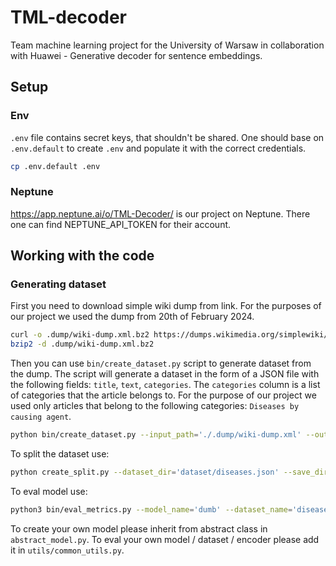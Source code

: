 # TML-decoder

Team machine learning project for the University of Warsaw in collaboration with Huawei - Generative decoder for sentence embeddings.

## Setup

### Env

`.env` file contains secret keys, that shouldn't be shared. One should base on `.env.default` to create `.env` and populate it with the correct credentials.

```bash
cp .env.default .env
```

### Neptune

https://app.neptune.ai/o/TML-Decoder/ is our project on Neptune. There one can find NEPTUNE_API_TOKEN for their account.

## Working with the code

### Generating dataset

First you need to download simple wiki dump from link. For the purposes of our project we used the dump from 20th of February 2024.

```bash
curl -o .dump/wiki-dump.xml.bz2 https://dumps.wikimedia.org/simplewiki/20240220/simplewiki-20240220-pages-articles.xml.bz2
bzip2 -d .dump/wiki-dump.xml.bz2
```

Then you can use `bin/create_dataset.py` script to generate dataset from the dump. The script will generate a dataset in the form of a JSON file with the following fields: `title`, `text`, `categories`. The `categories` column is a list of categories that the article belongs to. For the purpose of our project we used only articles that belong to the following categories: `Diseases by causing agent`.

```bash
python bin/create_dataset.py --input_path='./.dump/wiki-dump.xml' --output_path='./dataset/diseases.json' --parent_category='Diseases by causing agent'
```

To split the dataset use:

```bash
python create_split.py --dataset_dir='dataset/diseases.json' --save_dir='dataset_split'
```

To eval model use:

```bash
python3 bin/eval_metrics.py --model_name='dumb' --dataset_name='diseases' --encoder_name='miniLM'
```

To create your own model please inherit from abstract class in `abstract_model.py`.
To eval your own model / dataset / encoder please add it in `utils/common_utils.py`.
